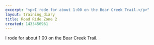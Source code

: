 ```yaml
---
excerpt: "<p>I rode for about 1:00 on the Bear Creek Trail.</p>"
layout: training_diary
title: Road Ride Zone 2
created: 1433456961
---
```

<p>I rode for about 1:00 on the Bear Creek Trail.</p>
